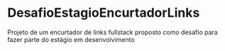 # DesafioEstagioEncurtadorLinks
Projeto de um encurtador de links fullstack proposto como desafio para fazer parte do estágio em desenvolvimento
